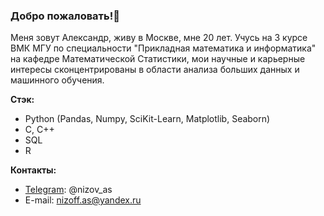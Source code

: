 ### Добро пожаловать!👋

Меня зовут Александр, живу в Москве, мне 20 лет. Учусь на 3 курсе ВМК МГУ по специальности "Прикладная математика и информатика" на кафедре Математической Статистики, мои научные и карьерные интересы сконцентрированы в области анализа больших данных и машинного обучения.

**Стэк:**
- Python (Pandas, Numpy, SciKit-Learn, Matplotlib, Seaborn)
- C, C++
- SQL
- R


**Контакты:**
* [Telegram](https://t.me/nizov_as): @nizov_as
* E-mail: nizoff.as@yandex.ru
